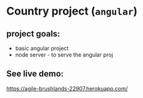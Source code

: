 
# Country project (`angular`)

## project goals:
* basic angular project
* node server - to serve the angular proj

##  See live demo:
https://agile-brushlands-22907.herokuapp.com/